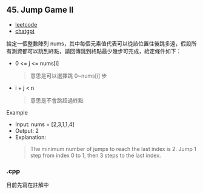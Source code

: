 ## 45. Jump Game II
- [leetcode](https://leetcode.com/problems/jump-game-ii/description/)
- [chatgpt](https://chat.openai.com/share/d53ce949-58c7-4d9b-a899-1c9df4d4c81d)

給定一個整數陣列 nums，其中每個元素值代表可以從該位置往後跳多遠，假設所有測資都可以跳到終點，請回傳跳到終點最少幾步可完成，給定條件如下：
- 0 <= j <= nums[i] 
    > 意思是可以選擇跳 0~nums[i] 步
- i + j < n
    > 意思是不會跳超過終點

Example
- Input: nums = [2,3,1,1,4]
- Output: 2
- Explanation: 
    > The minimum number of jumps to reach the last index is 2. Jump 1 step from index 0 to 1, then 3 steps to the last index.
### .cpp

目前先寫在註解中